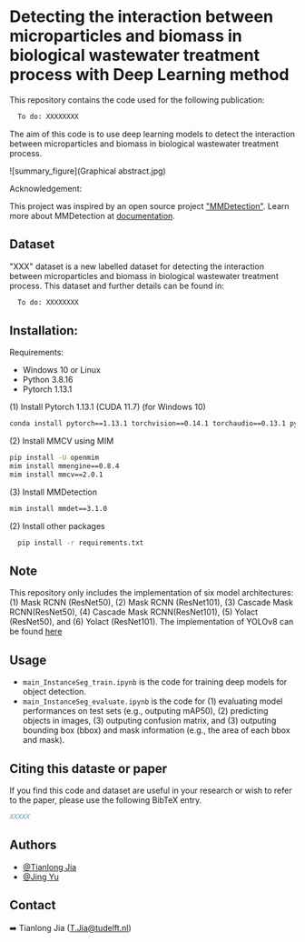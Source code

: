 # Detecting the interaction between microparticles and biomass in biological wastewater treatment process with Deep Learning method

This repository contains the code used for the following publication:
```bash
  To do: XXXXXXXX
```

The aim of this code is to use deep learning models to detect the interaction between microparticles and biomass in biological wastewater treatment process.

![summary_figure](Graphical abstract.jpg)


Acknowledgement:

This project was inspired by an open source project ["MMDetection"](https://github.com/open-mmlab/mmdetection). 
Learn more about MMDetection at [documentation](https://mmdetection.readthedocs.io/en/latest/).

## Dataset

"XXX" dataset is a new labelled dataset for detecting the interaction between microparticles and biomass in biological wastewater treatment process. This dataset and further details can be found in:

```bash
  To do: XXXXXXXX
```

## Installation:

Requirements:
- Windows 10 or Linux
- Python 3.8.16
- Pytorch 1.13.1

(1) Install Pytorch 1.13.1 (CUDA 11.7) (for Windows 10)

```bash
conda install pytorch==1.13.1 torchvision==0.14.1 torchaudio==0.13.1 pytorch-cuda=11.7 -c pytorch -c nvidia
```

(2) Install MMCV using MIM
```bash
pip install -U openmim
mim install mmengine==0.8.4
mim install mmcv==2.0.1
```

(3) Install MMDetection
```bash
mim install mmdet==3.1.0
```

(2) Install other packages

```bash
  pip install -r requirements.txt
```

## Note
This repository only includes the implementation of six model architectures: (1) Mask RCNN (ResNet50), (2) Mask RCNN (ResNet101), (3) Cascade Mask RCNN(ResNet50), (4) Cascade Mask RCNN(ResNet101), (5) Yolact (ResNet50), and (6) Yolact (ResNet101). The implementation of YOLOv8 can be found [here](https://github.com/TianlongJia/deep_pollutant_YoloV8)


## Usage

-  `main_InstanceSeg_train.ipynb` is the code for training deep models for object detection.
-  `main_InstanceSeg_evaluate.ipynb` is the code for (1) evaluating model performances on test sets (e.g., outputing mAP50), (2) predicting objects in images, (3) outputing confusion matrix, and (3) outputing bounding box (bbox) and mask information (e.g., the area of each bbox and mask).

## Citing this dataste or paper

If you find this code and dataset are useful in your research or wish to refer to the paper, please use the following BibTeX entry.

```BibTeX
XXXXX
```

## Authors

- [@Tianlong Jia](https://github.com/TianlongJia)
- [@Jing Yu](https://github.com/yyyuj)


## Contact

➡️ Tianlong Jia ([T.Jia@tudelft.nl](mailto:T.Jia@tudelft.nl))

